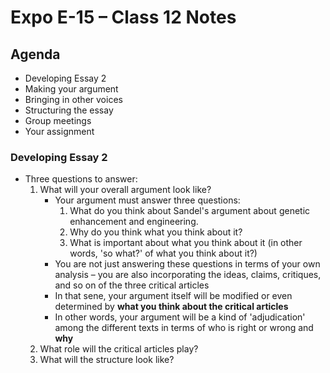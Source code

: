 # Expo E-15 – Class 12 Notes

## Agenda
* Developing Essay 2
* Making your argument
* Bringing in other voices
* Structuring the essay
* Group meetings
* Your assignment

### Developing Essay 2
* Three questions to answer:
	1. What will your overall argument look like?
		* Your argument must answer three questions:
			1. What do you think about Sandel's argument about genetic enhancement and engineering.
			2. Why do you think what you think about it?
			3. What is important about what you think about it (in other words, 'so what?' of what you think about it?)
		* You are not just answering these questions in terms of your own analysis – you are also incorporating the ideas, claims, critiques, and so on of the three critical articles
		* In that sene, your argument itself will be modified or even determined by __what you think about the critical articles__
		* In other words, your argument will be a kind of 'adjudication' among the different texts in terms of who is right or wrong and __why__
	2. What role will the critical articles play?
	3. What will the structure look like?
